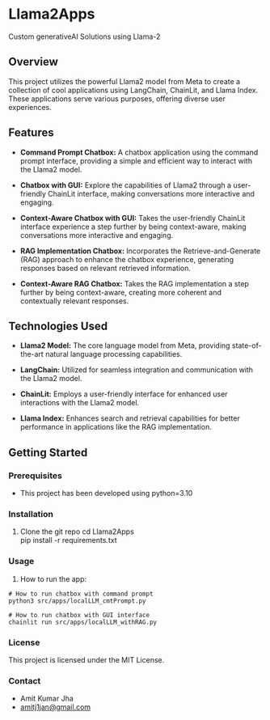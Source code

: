 # Llama2Apps
Custom generativeAI Solutions using Llama-2

## Overview
This project utilizes the powerful Llama2 model from Meta to create a collection of cool applications using LangChain, ChainLit, and Llama Index. These applications serve various purposes, offering diverse user experiences.

## Features
- **Command Prompt Chatbox:** A chatbox application using the command prompt interface, providing a simple and efficient way to interact with the Llama2 model.

- **Chatbox with GUI:** Explore the capabilities of Llama2 through a user-friendly ChainLit interface, making conversations more interactive and engaging.

- **Context-Aware Chatbox with GUI:** Takes the user-friendly ChainLit interface experience a step further by being context-aware, making conversations more interactive and engaging.

- **RAG Implementation Chatbox:** Incorporates the Retrieve-and-Generate (RAG) approach to enhance the chatbox experience, generating responses based on relevant retrieved information.

- **Context-Aware RAG Chatbox:** Takes the RAG implementation a step further by being context-aware, creating more coherent and contextually relevant responses.

## Technologies Used
- **Llama2 Model:** The core language model from Meta, providing state-of-the-art natural language processing capabilities.

- **LangChain:** Utilized for seamless integration and communication with the Llama2 model.

- **ChainLit:** Employs a user-friendly interface for enhanced user interactions with the Llama2 model.

- **Llama Index:** Enhances search and retrieval capabilities for better performance in applications like the RAG implementation.

## Getting Started
### Prerequisites
- This project has been developed using python=3.10
### Installation
1. Clone the git repo
   cd Llama2Apps   
   pip install -r requirements.txt
### Usage
1. How to run the app:
```
# How to run chatbox with command prompt
python3 src/apps/localLLM_cmtPrompt.py
```

```
# How to run chatbox with GUI interface
chainlit run src/apps/localLLM_withRAG.py
```

### License
This project is licensed under the MIT License.

### Contact
- Amit Kumar Jha
- amitj1jan@gmail.com
